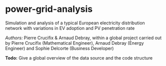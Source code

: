 # power-grid-analysis
Simulation and analysis of a typical European electricity distribution network with variations in EV adoption and PV penetration rate

*Authors:* Pierre Crucifix & Arnaud Debray, within a global project carried out by Pierre Crucifix (Mathematical Engineer), Arnaud Debray (Energy Engineer) and Sophie Delcorte (Business Developer)

**Todo:** Give a global overview of the data source and the code structure
